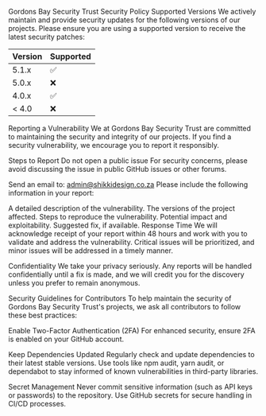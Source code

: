 Gordons Bay Security Trust Security Policy
Supported Versions
We actively maintain and provide security updates for the following versions of our projects. Please ensure you are using a supported version to receive the latest security patches:

| Version | Supported          |
| ------- | ------------------ |
| 5.1.x   | :white_check_mark: |
| 5.0.x   | :x:                |
| 4.0.x   | :white_check_mark: |
| < 4.0   | :x:                |

Reporting a Vulnerability
We at Gordons Bay Security Trust are committed to maintaining the security and integrity of our projects. If you find a security vulnerability, we encourage you to report it responsibly.

Steps to Report
Do not open a public issue
For security concerns, please avoid discussing the issue in public GitHub issues or other forums.

Send an email to:
admin@shikkidesign.co.za
Please include the following information in your report:

A detailed description of the vulnerability.
The versions of the project affected.
Steps to reproduce the vulnerability.
Potential impact and exploitability.
Suggested fix, if available.
Response Time
We will acknowledge receipt of your report within 48 hours and work with you to validate and address the vulnerability. Critical issues will be prioritized, and minor issues will be addressed in a timely manner.

Confidentiality
We take your privacy seriously. Any reports will be handled confidentially until a fix is made, and we will credit you for the discovery unless you prefer to remain anonymous.

Security Guidelines for Contributors
To help maintain the security of Gordons Bay Security Trust's projects, we ask all contributors to follow these best practices:

Enable Two-Factor Authentication (2FA)
For enhanced security, ensure 2FA is enabled on your GitHub account.

Keep Dependencies Updated
Regularly check and update dependencies to their latest stable versions. Use tools like npm audit, yarn audit, or dependabot to stay informed of known vulnerabilities in third-party libraries.

Secret Management
Never commit sensitive information (such as API keys or passwords) to the repository. Use GitHub secrets for secure handling in CI/CD processes.

